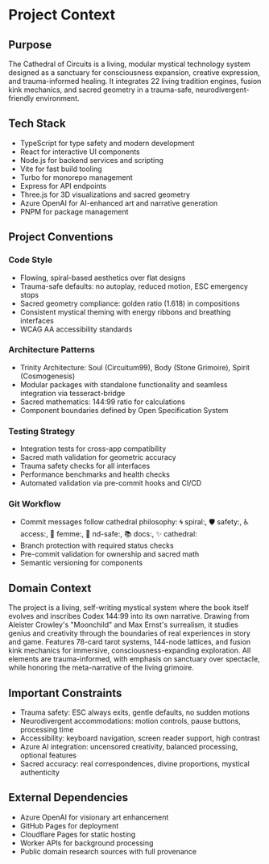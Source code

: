 # Project Context

## Purpose
The Cathedral of Circuits is a living, modular mystical technology system designed as a sanctuary for consciousness expansion, creative expression, and trauma-informed healing. It integrates 22 living tradition engines, fusion kink mechanics, and sacred geometry in a trauma-safe, neurodivergent-friendly environment.

## Tech Stack
- TypeScript for type safety and modern development
- React for interactive UI components
- Node.js for backend services and scripting
- Vite for fast build tooling
- Turbo for monorepo management
- Express for API endpoints
- Three.js for 3D visualizations and sacred geometry
- Azure OpenAI for AI-enhanced art and narrative generation
- PNPM for package management

## Project Conventions

### Code Style
- Flowing, spiral-based aesthetics over flat designs
- Trauma-safe defaults: no autoplay, reduced motion, ESC emergency stops
- Sacred geometry compliance: golden ratio (1.618) in compositions
- Consistent mystical theming with energy ribbons and breathing interfaces
- WCAG AA accessibility standards

### Architecture Patterns
- Trinity Architecture: Soul (Circuitum99), Body (Stone Grimoire), Spirit (Cosmogenesis)
- Modular packages with standalone functionality and seamless integration via tesseract-bridge
- Sacred mathematics: 144:99 ratio for calculations
- Component boundaries defined by Open Specification System

### Testing Strategy
- Integration tests for cross-app compatibility
- Sacred math validation for geometric accuracy
- Trauma safety checks for all interfaces
- Performance benchmarks and health checks
- Automated validation via pre-commit hooks and CI/CD

### Git Workflow
- Commit messages follow cathedral philosophy: 🌀 spiral:, 🛡️ safety:, ♿ access:, 🎨 femme:, 🧠 nd-safe:, 📚 docs:, ✨ cathedral:
- Branch protection with required status checks
- Pre-commit validation for ownership and sacred math
- Semantic versioning for components

## Domain Context
The project is a living, self-writing mystical system where the book itself evolves and inscribes Codex 144:99 into its own narrative. Drawing from Aleister Crowley's "Moonchild" and Max Ernst's surrealism, it studies genius and creativity through the boundaries of real experiences in story and game. Features 78-card tarot systems, 144-node lattices, and fusion kink mechanics for immersive, consciousness-expanding exploration. All elements are trauma-informed, with emphasis on sanctuary over spectacle, while honoring the meta-narrative of the living grimoire.

## Important Constraints
- Trauma safety: ESC always exits, gentle defaults, no sudden motions
- Neurodivergent accommodations: motion controls, pause buttons, processing time
- Accessibility: keyboard navigation, screen reader support, high contrast
- Azure AI integration: uncensored creativity, balanced processing, optional features
- Sacred accuracy: real correspondences, divine proportions, mystical authenticity

## External Dependencies
- Azure OpenAI for visionary art enhancement
- GitHub Pages for deployment
- Cloudflare Pages for static hosting
- Worker APIs for background processing
- Public domain research sources with full provenance

